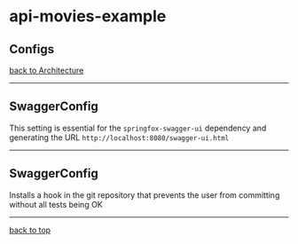 # api-movies-example

## Configs

[back to Architecture](architecture.md)

---

## SwaggerConfig

This setting is essential for the `springfox-swagger-ui` dependency and generating the URL `http://localhost:8080/swagger-ui.html`

---

## SwaggerConfig

Installs a hook in the git repository that prevents the user from committing without all tests being OK

---

[back to top](#api-movies-example)
